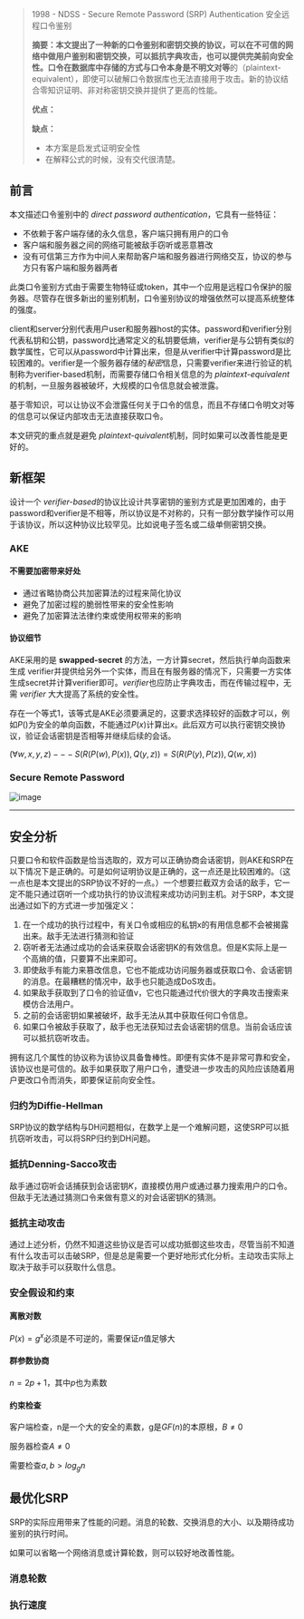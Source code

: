 > 1998 - NDSS - Secure Remote Password (SRP) Authentication 安全远程口令鉴别
>
> **摘要：**本文提出了一种新的口令鉴别和密钥交换的协议，可以在不可信的网络中做用户鉴别和密钥交换，可以抵抗字典攻击，也可以提供完美前向安全性。口令在数据库中存储的方式与口令本身是**不明文对等**的（plaintext-equivalent），即使可以破解口令数据库也无法直接用于攻击。新的协议结合零知识证明、非对称密钥交换并提供了更高的性能。
>
> **优点：**
>
> **缺点：**
>
> - 本方案是启发式证明安全性
> - 在解释公式的时候，没有交代很清楚。

## 前言

本文描述口令鉴别中的 *direct password authentication*，它具有一些特征：

- 不依赖于客户端存储的永久信息，客户端只拥有用户的口令
- 客户端和服务器之间的网络可能被敌手窃听或恶意篡改
- 没有可信第三方作为中间人来帮助客户端和服务器进行网络交互，协议的参与方只有客户端和服务器两者

此类口令鉴别方式由于需要生物特征或token，其中一个应用是远程口令保护的服务器。尽管存在很多新出的鉴别机制，口令鉴别协议的增强依然可以提高系统整体的强度。

client和server分别代表用户user和服务器host的实体。password和verifier分别代表私钥和公钥，password比通常定义的私钥要低熵，verifier是与公钥有类似的数学属性，它可以从password中计算出来，但是从verifier中计算password是比较困难的。verifier是一个服务器存储的*秘密*信息，只需要verifier来进行验证的机制称为verifier-based机制，而需要存储口令相关信息的为 *plaintext-equivalent*的机制，一旦服务器被破坏，大规模的口令信息就会被泄露。

基于零知识，可以让协议不会泄露任何关于口令的信息，而且不存储口令明文对等的信息可以保证内部攻击无法直接获取口令。

本文研究的重点就是避免 *plaintext-quivalent*机制，同时如果可以改善性能是更好的。

## 新框架

设计一个 *verifier-based*的协议比设计共享密钥的鉴别方式是更加困难的，由于password和verifier是不相等，所以协议是不对称的，只有一部分数学操作可以用于该协议，所以这种协议比较罕见。比如说电子签名或二级单侧密钥交换。

### AKE

#### 不需要加密带来好处

- 通过省略协商公共加密算法的过程来简化协议
- 避免了加密过程的脆弱性带来的安全性影响
- 避免了加密算法法律约束或使用权带来的影响

#### 协议细节

AKE采用的是 **swapped-secret** 的方法，一方计算secret，然后执行单向函数来生成 verifier并提供给另外一个实体，而且在有服务器的情况下，只需要一方实体生成secret并计算verifier即可。*verifier*也应防止字典攻击，而在传输过程中，无需 *verifier* 大大提高了系统的安全性。

存在一个等式1，该等式是AKE必须要满足的，这要求选择较好的函数才可以，例如$P()$为安全的单向函数，不能通过$P(x)$计算出$x$。此后双方可以执行密钥交换协议，验证会话密钥是否相等并继续后续的会话。

$(∀w,x,y,z)---S(R(P(w),P(x)),Q(y,z))=S(R(P(y),P(z)),Q(w,x))$

### Secure Remote Password 

![image](https://user-images.githubusercontent.com/40269368/158005913-f432312a-99d6-4392-ac91-3e30d683d390.png)

---

## 安全分析

只要口令和软件函数是恰当选取的，双方可以正确协商会话密钥，则AKE和SRP在以下情况下是正确的。可是如何证明协议是正确的，这一点还是比较困难的。（这一点也是本文提出的SRP协议不好的一点。）一个想要拦截双方会话的敌手，它一定不能只通过窃听一个成功执行的协议流程来成功访问到主机。对于SRP，本文提出通过如下的方式进一步加强定义：

1. 在一个成功的执行过程中，有关口令或相应的私钥x的有用信息都不会被揭露出来。敌手无法进行猜测和验证
2. 窃听者无法通过成功的会话来获取会话密钥K的有效信息。但是K实际上是一个高熵的值，只要算不出来即可。
3. 即使敌手有能力来篡改信息，它也不能成功访问服务器或获取口令、会话密钥的消息。在最糟糕的情况中，敌手也只能造成DoS攻击。
4. 如果敌手获取到了口令的验证值v，它也只能通过代价很大的字典攻击搜索来模仿合法用户。
5. 之前的会话密钥如果被破坏，敌手无法从其中获取任何口令信息。
6. 如果口令被敌手获取了，敌手也无法获知过去会话密钥的信息。当前会话应该可以抵抗窃听攻击。

拥有这几个属性的协议称为该协议具备鲁棒性。即便有实体不是非常可靠和安全，该协议也是可信的。敌手如果获取了用户口令，遭受进一步攻击的风险应该随着用户更改口令而消失，即要保证前向安全性。

### 归约为Diffie-Hellman

SRP协议的数学结构与DH问题相似，在数学上是一个难解问题，这使SRP可以抵抗窃听攻击，可以将SRP归约到DH问题。

### 抵抗Denning-Sacco攻击

敌手通过窃听会话捕获到会话密钥$K$，直接模仿用户或通过暴力搜索用户的口令。但敌手无法通过猜测口令来做有意义的对会话密钥K的猜测。

### 抵抗主动攻击

通过上述分析，仍然不知道这些协议是否可以成功抵御这些攻击，尽管当前不知道有什么攻击可以击破SRP，但是总是需要一个更好地形式化分析。主动攻击实际上取决于敌手可以获取什么信息。

### 安全假设和约束

#### 离散对数

$P(x) = g^x$必须是不可逆的，需要保证$n$值足够大

#### 群参数协商

$n=2p+1$，其中$p$也为素数

#### 约束检查

客户端检查，n是一个大的安全的素数，g是$GF(n)$的本原根，$B≠0$

服务器检查$A≠0$

需要检查$a,b>log_g{n}$

## 最优化SRP

SRP的实际应用带来了性能的问题。消息的轮数、交换消息的大小、以及期待成功鉴别的执行时间。

如果可以省略一个网络消息或计算轮数，则可以较好地改善性能。

### 消息轮数

### 执行速度













